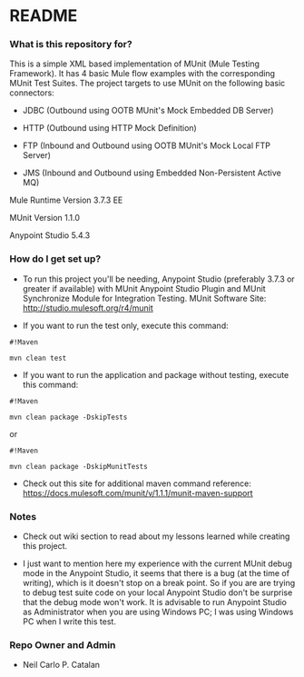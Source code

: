 # README #

### What is this repository for? ###

This is a simple XML based implementation of MUnit (Mule Testing Framework). It has 4 basic Mule flow examples with the corresponding MUnit Test Suites. The project targets to use MUnit on the following basic connectors:

*  JDBC (Outbound using OOTB MUnit's Mock Embedded DB Server)
 
*  HTTP (Outbound using HTTP Mock Definition)

*  FTP (Inbound and Outbound using OOTB MUnit's Mock Local FTP Server)

*  JMS (Inbound and Outbound using Embedded Non-Persistent Active MQ)

Mule Runtime Version 3.7.3 EE

MUnit Version 1.1.0

Anypoint Studio 5.4.3

### How do I get set up? ###

* To run this project you'll be needing, Anypoint Studio (preferably 3.7.3 or greater if available) with MUnit Anypoint Studio Plugin and MUnit Synchronize Module for Integration Testing. MUnit Software Site: http://studio.mulesoft.org/r4/munit

* If you want to run the test only, execute this command:

```
#!Maven

mvn clean test
```

* If you want to run the application and package without testing, execute this command:

```
#!Maven

mvn clean package -DskipTests
```
 or 
```
#!Maven

mvn clean package -DskipMunitTests
```


* Check out this site for additional maven command reference: https://docs.mulesoft.com/munit/v/1.1.1/munit-maven-support

### Notes ###

* Check out wiki section to read about my lessons learned while creating this project.

* I just want to mention here my experience with the current MUnit debug mode in the Anypoint Studio, it seems that there is a bug (at the time of writing), which is it doesn't stop on a break point. So if you are are trying to debug test suite code on your local Anypoint Studio don't be surprise that the debug mode won't work. It is advisable to run Anypoint Studio as Administrator when you are using Windows PC; I was using Windows PC when I write this test.

### Repo Owner and Admin ###

* Neil Carlo P. Catalan
